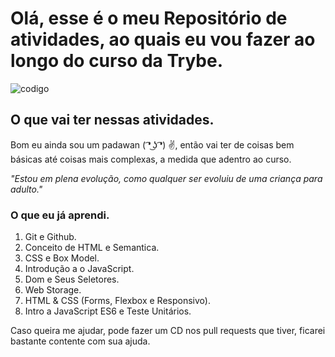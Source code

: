 
# Olá, esse é o meu Repositório de atividades, ao quais eu vou fazer ao longo do curso da Trybe.

![codigo](https://d11wkw82a69pyn.cloudfront.net/siteassets/images/r20/r20_21_05_2019_1440x450_low.jpg)

## O que vai ter nessas atividades.

Bom eu ainda sou um padawan ( ͡❛ ͜ʖ ͡❛) ✌, então vai ter de coisas bem básicas até coisas mais complexas, a medida que adentro ao curso.

*"Estou em plena evolução, como qualquer ser evoluiu de uma criança para adulto."*

### O que eu já aprendi.

1. Git e Github.
2.  Conceito de HTML e Semantica.
3. CSS e Box Model.
4. Introdução a o JavaScript.
5. Dom e Seus Seletores.
6. Web Storage.
7. HTML & CSS (Forms, Flexbox e Responsivo).
8. Intro a JavaScript ES6 e Teste Unitários.



Caso queira me ajudar, pode fazer um CD nos pull requests que tiver, ficarei bastante contente com sua ajuda.
